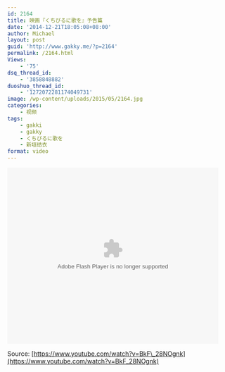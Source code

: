 ```yaml
---
id: 2164
title: 映画『くちびるに歌を』予告篇
date: '2014-12-21T18:05:08+08:00'
author: Michael
layout: post
guid: 'http://www.gakky.me/?p=2164'
permalink: /2164.html
Views:
    - '75'
dsq_thread_id:
    - '3858848882'
duoshuo_thread_id:
    - '1272072281174049731'
image: /wp-content/uploads/2015/05/2164.jpg
categories:
    - 视频
tags:
    - gakki
    - gakky
    - くちびるに歌を
    - 新垣结衣
format: video
---
```


<embed height="400" src="http://www.tudou.com/v/oc_CXQdcvpI/&bid=05&rpid=51229674&resourceId=51229674_05_05_99/v.swf" type="application/x-shockwave-flash" width="480"></embed>

Source: [https://www.youtube.com/watch?v=BkF\_28NOgnk](https://www.youtube.com/watch?v=BkF_28NOgnk)